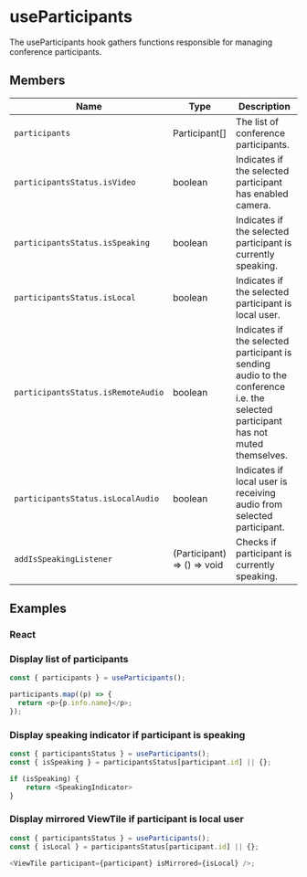 # useParticipants

The useParticipants hook gathers functions responsible for managing conference participants.

## Members

| Name                               | Type                           | Description                                                                           |
| ---------------------------------- | ------------------------------ | ------------------------------------------------------------------------------------- |
| `participants`                     | Participant[]                  | The list of conference participants.                                                  |
| `participantsStatus.isVideo`       | boolean                        | Indicates if the selected participant has enabled camera.                                 |
| `participantsStatus.isSpeaking`    | boolean                        | Indicates if the selected participant is currently speaking.                                   |
| `participantsStatus.isLocal`       | boolean                        | Indicates if the selected participant is local user.                                      |
| `participantsStatus.isRemoteAudio` | boolean                        | Indicates if the selected participant is sending audio to the conference i.e. the selected participant has not muted themselves. |
| `participantsStatus.isLocalAudio`  | boolean                        | Indicates if local user is receiving audio from selected participant.                     |
| `addIsSpeakingListener`            | (Participant) => () => void    | Checks if participant is currently speaking.                                               |

## Examples

### React

### Display list of participants

```javascript
const { participants } = useParticipants();

participants.map((p) => {
  return <p>{p.info.name}</p>;
});
```

### Display speaking indicator if participant is speaking

```javascript
const { participantsStatus } = useParticipants();
const { isSpeaking } = participantsStatus[participant.id] || {};

if (isSpeaking) {
    return <SpeakingIndicator>
}

```

### Display mirrored ViewTile if participant is local user

```javascript
const { participantsStatus } = useParticipants();
const { isLocal } = participantsStatus[participant.id] || {};

<ViewTile participant={participant} isMirrored={isLocal} />;
```
